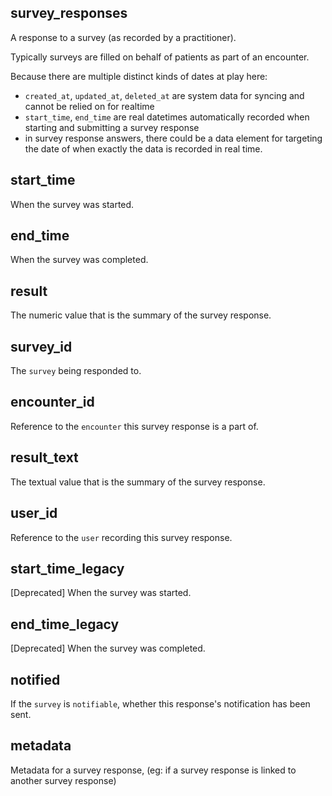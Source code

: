 ## survey_responses

A response to a survey (as recorded by a practitioner).

Typically surveys are filled on behalf of patients as part of an encounter.

Because there are multiple distinct kinds of dates at play here:
- `created_at`, `updated_at`, `deleted_at` are system data for syncing and cannot be relied on for realtime
- `start_time`, `end_time` are real datetimes automatically recorded when starting and submitting a survey response
- in survey response answers, there could be a data element for targeting the date of when exactly the data is recorded in real time.

## start_time

When the survey was started.

## end_time

When the survey was completed.

## result

The numeric value that is the summary of the survey response.

## survey_id

The `survey` being responded to.

## encounter_id

Reference to the `encounter` this survey response is a part of.

## result_text

The textual value that is the summary of the survey response.

## user_id

Reference to the `user` recording this survey response.

## start_time_legacy

[Deprecated] When the survey was started.

## end_time_legacy

[Deprecated] When the survey was completed.

## notified

If the `survey` is `notifiable`, whether this response's
notification has been sent.

## metadata

Metadata for a survey response, (eg: if a survey response is linked to another survey response)


